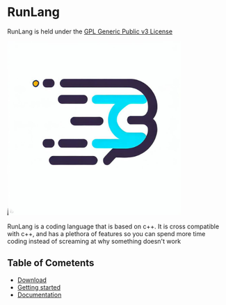 # RunLang

RunLang is held under the [GPL Generic Public v3 License](./LICENSE)

<img src="./docs/logo.jpg"
     alt="RunLang Logo"
     style="height: 400px;"/>

RunLang is a coding language that is based on c++. It is cross compatible with c++, and has a plethora of features so you can spend more time coding instead of screaming at why something doesn't work

## Table of Cometents
- [Download](./docs/Download.md)
- [Getting started](./docs/Getting-started.md)
- [Documentation](./docs//Documentation//Documentation.md)  